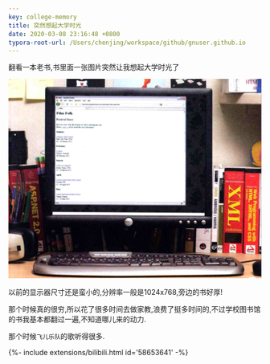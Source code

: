 ```yaml
---
key: college-memory
title: 突然想起大学时光
date: 2020-03-08 23:16:48 +0800
typora-root-url: /Users/chenjing/workspace/github/gnuser.github.io
---
```


翻看一本老书,书里面一张图片突然让我想起大学时光了

<!--more-->

![image-20200308231743586](/../../../../../../../media/2020-03-08-college-memory/image-20200308231743586.png)

以前的显示器尺寸还是蛮小的,分辨率一般是1024x768,旁边的书好厚!

那个时候真的很穷,所以花了很多时间去做家教,浪费了挺多时间的,不过学校图书馆的书我基本都翻过一遍,不知道哪儿来的动力.

那个时候`飞儿乐队`的歌听得很多.

<div>{%- include extensions/bilibili.html id='58653641' -%}</div>

